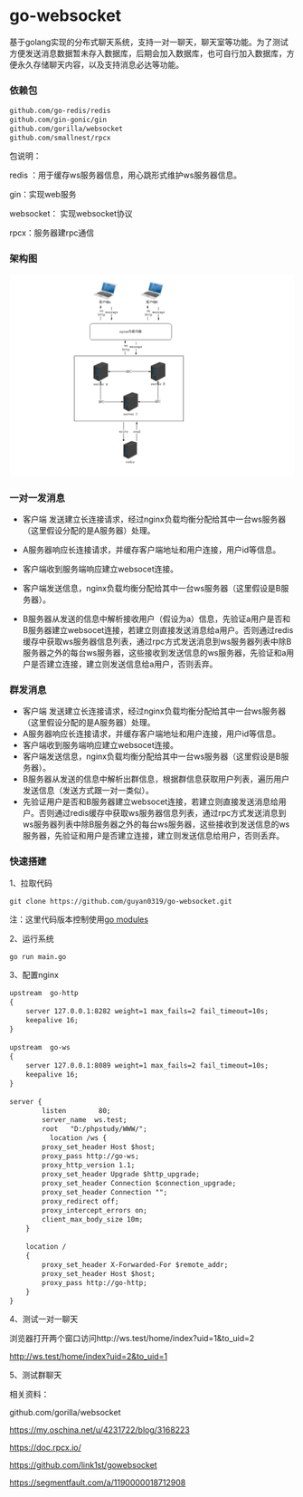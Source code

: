 # go-websocket
基于golang实现的分布式聊天系统，支持一对一聊天，聊天室等功能。为了测试方便发送消息数据暂未存入数据库，后期会加入数据库，也可自行加入数据库，方便永久存储聊天内容，以及支持消息必达等功能。

### 依赖包

```
github.com/go-redis/redis
github.com/gin-gonic/gin
github.com/gorilla/websocket
github.com/smallnest/rpcx
```

包说明：

  redis ：用于缓存ws服务器信息，用心跳形式维护ws服务器信息。

 gin：实现web服务

 websocket：  实现websocket协议

rpcx：服务器建rpc通信

### 架构图

![](https://github.com/guyan0319/go-websocket/blob/main/doc/jiagoutu.png?raw=true)

### 一对一发消息

- 客户端 发送建立长连接请求，经过nginx负载均衡分配给其中一台ws服务器（这里假设分配的是A服务器）处理。

- A服务器响应长连接请求，并缓存客户端地址和用户连接，用户id等信息。

- 客户端收到服务端响应建立websocet连接。

- 客户端发送信息，nginx负载均衡分配给其中一台ws服务器（这里假设是B服务器）。

- B服务器从发送的信息中解析接收用户（假设为a）信息，先验证a用户是否和B服务器建立websocet连接，若建立则直接发送消息给a用户。否则通过redis缓存中获取ws服务器信息列表，通过rpc方式发送消息到ws服务器列表中除B服务器之外的每台ws服务器，这些接收到发送信息的ws服务器，先验证和a用户是否建立连接，建立则发送信息给a用户，否则丢弃。

### 群发消息

  - 客户端 发送建立长连接请求，经过nginx负载均衡分配给其中一台ws服务器（这里假设分配的是A服务器）处理。
  - A服务器响应长连接请求，并缓存客户端地址和用户连接，用户id等信息。
  - 客户端收到服务端响应建立websocet连接。
  - 客户端发送信息，nginx负载均衡分配给其中一台ws服务器（这里假设是B服务器）。
  - B服务器从发送的信息中解析出群信息，根据群信息获取用户列表，遍历用户发送信息（发送方式跟一对一类似）。
  - 先验证用户是否和B服务器建立websocet连接，若建立则直接发送消息给用户。否则通过redis缓存中获取ws服务器信息列表，通过rpc方式发送消息到ws服务器列表中除B服务器之外的每台ws服务器，这些接收到发送信息的ws服务器，先验证和用户是否建立连接，建立则发送信息给用户，否则丢弃。

###   快速搭建

  1、拉取代码

```
git clone https://github.com/guyan0319/go-websocket.git
```

注：这里代码版本控制使用[go modules](https://github.com/guyan0319/golang_development_notes/blob/master/zh/1.10.md) 

2、运行系统

```
go run main.go
```

3、配置nginx

```
upstream  go-http
{
    server 127.0.0.1:8282 weight=1 max_fails=2 fail_timeout=10s;
    keepalive 16;
}

upstream  go-ws
{
    server 127.0.0.1:8089 weight=1 max_fails=2 fail_timeout=10s;
    keepalive 16;
}

server {
        listen        80;
        server_name  ws.test;
        root   "D:/phpstudy/WWW/";
          location /ws {
        proxy_set_header Host $host;
        proxy_pass http://go-ws;
        proxy_http_version 1.1;
        proxy_set_header Upgrade $http_upgrade;
        proxy_set_header Connection $connection_upgrade;
        proxy_set_header Connection "";
        proxy_redirect off;
        proxy_intercept_errors on;
        client_max_body_size 10m;
    }

    location /
    {
	    proxy_set_header X-Forwarded-For $remote_addr;
        proxy_set_header Host $host;
        proxy_pass http://go-http;
    }
}

```

4、测试一对一聊天

浏览器打开两个窗口访问http://ws.test/home/index?uid=1&to_uid=2

http://ws.test/home/index?uid=2&to_uid=1

5、测试群聊天





相关资料：

github.com/gorilla/websocket

https://my.oschina.net/u/4231722/blog/3168223

https://doc.rpcx.io/

https://github.com/link1st/gowebsocket

https://segmentfault.com/a/1190000018712908

